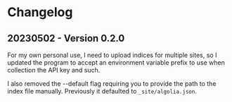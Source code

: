 # Changelog

## 20230502 - Version 0.2.0

For my own personal use, I need to upload indices for multiple sites, so I updated the program to accept an environment variable prefix to use when collection the API key and such. 

I also removed the --default flag requiring you to provide the path to the index file manually. Previously it defaulted to `_site/algolia.json`.